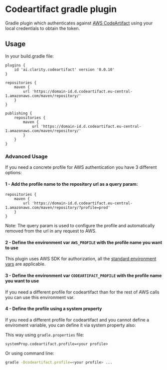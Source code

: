 # Codeartifact gradle plugin

Gradle plugin which authenticates against [AWS CodeArtifact](https://aws.amazon.com/es/codeartifact/) using your local credentials to obtain
the token.

## Usage

In your build.gradle file:

```
plugins {
    id 'ai.clarity.codeartifact' version '0.0.10'
}

repositories {
    maven {
        url 'https://domain-id.d.codeartifact.eu-central-1.amazonaws.com/maven/repository/'
    }
}

publishing {
    repositories {
        maven {
            url 'https://domain-id.d.codeartifact.eu-central-1.amazonaws.com/maven/repository/'
        }
    }
}
```

### Advanced Usage

If you need a concrete profile for AWS authentication you have 3 different options:

#### 1 - Add the profile name to the repository url as a query param:

```
repositories {
    maven {
        url 'https://domain-id.d.codeartifact.eu-central-1.amazonaws.com/maven/repository/?profile=prod'
    }
}

```

Note: The query param is used to configure the profile and automatically removed from the url in any request to AWS.

#### 2 - Define the environment var `AWS_PROFILE` with the profile name you want to use

This plugin uses AWS SDK for authorization, all
the [standard environment vars](https://docs.aws.amazon.com/sdk-for-java/v1/developer-guide/credentials.html) are applicable.

#### 3 - Define the environment var `CODEARTIFACT_PROFILE` with the profile name you want to use

If you need a different profile for codeartifact than for the rest of AWS calls you can use this environment var. 

#### 4 - Define the profile using a system property

If you need a different profile for codeartifact and you cannot define a enviroment variable, you
can define it via system property also:

This way using `gradle.properties` file:

```properties
systemProp.codeartifact.profile=<your profile>
```

Or using command line:

```bash
gradle -Dcodeartifact.profile=<your profile> ...
```